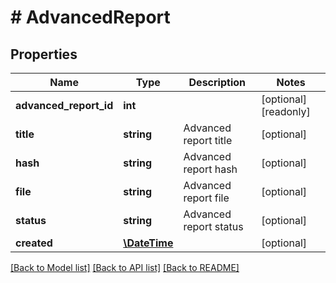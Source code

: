 # # AdvancedReport

## Properties

Name | Type | Description | Notes
------------ | ------------- | ------------- | -------------
**advanced_report_id** | **int** |  | [optional] [readonly] 
**title** | **string** | Advanced report title | [optional] 
**hash** | **string** | Advanced report hash | [optional] 
**file** | **string** | Advanced report file | [optional] 
**status** | **string** | Advanced report status | [optional] 
**created** | [**\DateTime**](\DateTime.md) |  | [optional] 

[[Back to Model list]](../../README.md#documentation-for-models) [[Back to API list]](../../README.md#documentation-for-api-endpoints) [[Back to README]](../../README.md)


